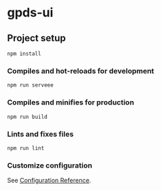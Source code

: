 # gpds-ui

## Project setup
```
npm install
```

### Compiles and hot-reloads for development
```
npm run serveee
```

### Compiles and minifies for production
```
npm run build
```

### Lints and fixes files
```
npm run lint
```

### Customize configuration
See [Configuration Reference](https://cli.vuejs.org/config/).
